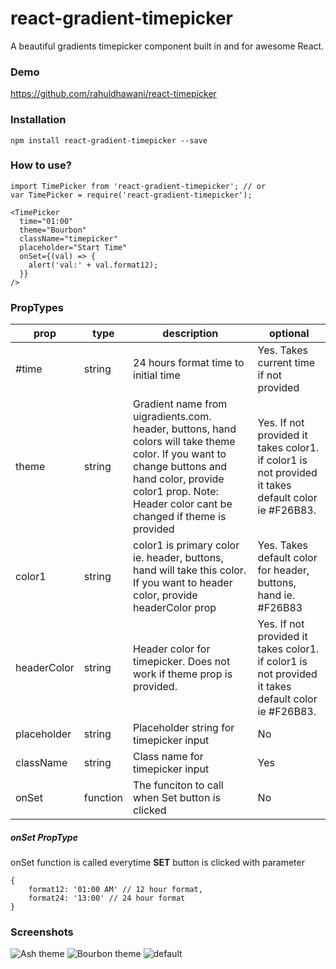 # react-gradient-timepicker
A beautiful gradients timepicker component built in and for awesome React.
### Demo
https://github.com/rahuldhawani/react-timepicker

### Installation
```
npm install react-gradient-timepicker --save
```
### How to use?
```
import TimePicker from 'react-gradient-timepicker'; // or
var TimePicker = require('react-gradient-timepicker');
```
```
<TimePicker
  time="01:00"
  theme="Bourbon"
  className="timepicker"
  placeholder="Start Time"
  onSet={(val) => {
    alert('val:' + val.format12);
  }}
/>
```
### PropTypes
| prop        | type     | description                                                                                                                                                                                                        | optional                                                                                            |
|-------------|----------|--------------------------------------------------------------------------------------------------------------------------------------------------------------------------------------------------------------------|-----------------------------------------------------------------------------------------------------|
| #time       | string   | 24 hours format time to initial time                                                                                                                                                                               | Yes. Takes current time if not provided                                                             |
| theme       | string   | Gradient name from uigradients.com. header, buttons, hand colors will take theme color. If you want to change buttons and hand color, provide color1 prop. Note: Header color cant be changed if theme is provided | Yes. If not provided it takes color1. if color1 is not provided it takes default color ie #F26B83.  |
| color1      | string   | color1 is primary color ie. header, buttons, hand will take this color. If you want to header color, provide headerColor prop                                                                                      |  Yes. Takes default color for header, buttons, hand ie. #F26B83                                     |
| headerColor | string   | Header color for timepicker. Does not work if theme prop is provided.                                                                                                                                              | Yes. If not provided it takes color1. if color1 is not provided it takes default color ie #F26B83.  |
| placeholder | string   | Placeholder string for timepicker input                                                                                                                                                                            | No                                                                                                  |
| className   | string   | Class name for timepicker input                                                                                                                                                                                    | Yes                                                                                                 |
| onSet       | function | The funciton to call when Set button is clicked                                                                                                                                                                    | No                                                                                                  |


##### onSet PropType
onSet function is called everytime **SET** button is clicked with parameter
```
{
    format12: '01:00 AM' // 12 hour format,
    format24: '13:00' // 24 hour format
}
```

### Screenshots
![Ash theme](http://i.imgur.com/wGHZYQF.png)
![Bourbon theme ](http://i.imgur.com/aXhofjL.png)
![default ](http://i.imgur.com/B2cZala.png)